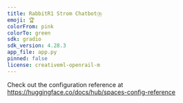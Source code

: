 ```yaml
---
title: RabbitR1 Strom Chatbot⛈️
emoji: 🏆
colorFrom: pink
colorTo: green
sdk: gradio
sdk_version: 4.28.3
app_file: app.py
pinned: false
license: creativeml-openrail-m
---
```


Check out the configuration reference at https://huggingface.co/docs/hub/spaces-config-reference
